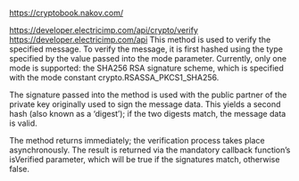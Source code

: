https://cryptobook.nakov.com/

https://developer.electricimp.com/api/crypto/verify
https://developer.electricimp.com/api
This method is used to verify the specified message. To verify the message, it is first hashed using the type specified by the value passed into the mode parameter. Currently, only one mode is supported: the SHA256 RSA signature scheme, which is specified with the mode constant crypto.RSASSA_PKCS1_SHA256.

The signature passed into the method is used with the public partner of the private key originally used to sign the message data. This yields a second hash (also known as a ‘digest’); if the two digests match, the message data is valid.

The method returns immediately; the verification process takes place asynchronously. The result is returned via the mandatory callback function’s isVerified parameter, which will be true if the signatures match, otherwise false.

